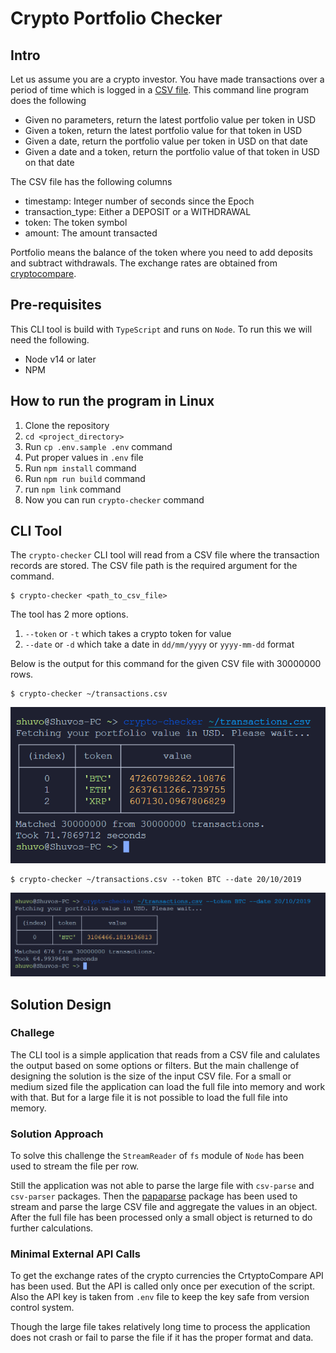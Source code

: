 # Crypto Portfolio Checker

## Intro
Let us assume you are a crypto investor. You have made transactions over a period of time which is logged in a [CSV file](https://s3-ap-southeast-1.amazonaws.com/static.propine.com/transactions.csv.zip). This command line program does the following

 - Given no parameters, return the latest portfolio value per token in USD
 - Given a token, return the latest portfolio value for that token in USD
 - Given a date, return the portfolio value per token in USD on that date
 - Given a date and a token, return the portfolio value of that token in USD on that date

The CSV file has the following columns
 - timestamp: Integer number of seconds since the Epoch
 - transaction_type: Either a DEPOSIT or a WITHDRAWAL
 - token: The token symbol
 - amount: The amount transacted

Portfolio means the balance of the token where you need to add deposits and subtract withdrawals. The exchange rates are obtained from [cryptocompare](https://min-api.cryptocompare.com/). 

## Pre-requisites
This CLI tool is build with `TypeScript` and runs on `Node`. To run this we will need the following.
 - Node v14 or later
 - NPM

## How to run the program in Linux
 1. Clone the repository
 1. `cd <project_directory>`
 1. Run `cp .env.sample .env` command
 1. Put proper values in `.env` file
 1. Run `npm install` command
 1. Run `npm run build` command
 1. run `npm link` command
 1. Now you can run `crypto-checker` command

## CLI Tool 
The `crypto-checker` CLI tool will read from a CSV file where the transaction records are stored. The CSV file path is the required argument for the command.
```shell
$ crypto-checker <path_to_csv_file> 
```
The tool has 2 more options. 
1. `--token` or `-t` which takes a crypto token for value
2. `--date` or `-d` which take a date in `dd/mm/yyyy` or `yyyy-mm-dd` format

Below is the output for this command for the given CSV file with 30000000 rows.
```shell
$ crypto-checker ~/transactions.csv
```
![Sample Output](./sample_output.png)
```shell
$ crypto-checker ~/transactions.csv --token BTC --date 20/10/2019
```
![Sample Output](./sample_output2.png)

## Solution Design
### Challege
The CLI tool is a simple application that reads from a CSV file and calulates the 
output based on some options or filters. But the main challenge of designing the 
solution is the size of the input CSV file. For a small or medium sized file the 
application can load the full file into memory and work with that. But for a large 
file it is not possible to load the full file into memory. 

### Solution Approach
To solve this challenge the `StreamReader` of `fs` module of `Node` has been used 
to stream the file per row. 

Still the application was not able to parse the large file with `csv-parse` and 
`csv-parser` packages. Then the [papaparse](https://www.papaparse.com/) package 
has been used to stream and parse the large CSV file and aggregate the values in 
an object. After the full file has been processed only a small object is returned 
to do further calculations. 

### Minimal External API Calls
To get the exchange rates of the crypto currencies the CrtyptoCompare API has been 
used. But the API is called only once per execution of the script. Also the API key 
is taken from `.env` file to keep the key safe from version control system.

Though the large file takes relatively long time to process the application does 
not crash or fail to parse the file if it has the proper format and data. 